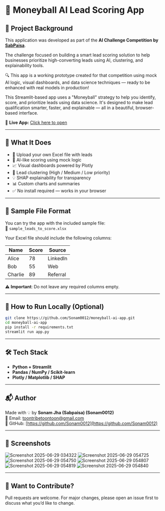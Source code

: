 
# 🎯 Moneyball AI Lead Scoring App

## 📣 Project Background

This application was developed as part of the **AI Challenge Competition by [SabPaisa](https://www.sabpaisa.in/)**.

The challenge focused on building a smart lead scoring solution to help businesses prioritize high-converting leads using AI, clustering, and explainability tools.

🔍 This app is a working prototype created for that competition using mock AI logic, visual dashboards, and data science techniques — ready to be enhanced with real models in production!


This Streamlit-based app uses a "Moneyball" strategy to help you identify, score, and prioritize leads using data science. It's designed to make lead qualification smarter, faster, and explainable — all in a beautiful, browser-based interface.

🔗 **Live App:** [Click here to open](https://moneyball-ai-app-kzhkcuaxwp8jvj4tbw7fex.streamlit.app/)

---

## 🧠 What It Does

- 📂 Upload your own Excel file with leads
- 🤖 AI-like scoring using mock logic
- 📈 Visual dashboards powered by Plotly
- 🎯 Lead clustering (High / Medium / Low priority)
- 💡 SHAP explainability for transparency
- 📊 Custom charts and summaries
- ✅ No install required — works in your browser

---

## 📁 Sample File Format

You can try the app with the included sample file:  
📄 `sample_leads_to_score.xlsx`

Your Excel file should include the following columns:

| Name     | Score | Source     |
|----------|-------|------------|
| Alice    | 78    | LinkedIn   |
| Bob      | 55    | Web        |
| Charlie  | 89    | Referral   |

⚠️ **Important**: Do not leave any required columns empty.

---

## 🚀 How to Run Locally (Optional)

```bash
git clone https://github.com/Sonam0012/moneyball-ai-app.git
cd moneyball-ai-app
pip install -r requirements.txt
streamlit run app.py
```

---

## 🛠 Tech Stack

- **Python + Streamlit**
- **Pandas / NumPy / Scikit-learn**
- **Plotly / Matplotlib / SHAP**

---

## 📬 Author

Made with 💡 by **Sonam Jha (Sabpaisa) (Sonam0012)**  
📧 Email: [toontribetoontoon@gmail.com](mailto:toontribetoontoon@gmail.com)  
🔗 GitHub: [https://github.com/Sonam0012](https://github.com/Sonam0012)

---

## 📸 Screenshots

![Screenshot 2025-06-29 034322](https://github.com/user-attachments/assets/3cd8d9e2-3d8c-46e8-af8c-13a49c0d804a)
![Screenshot 2025-06-29 054725](https://github.com/user-attachments/assets/4fea35ac-6e6a-4fa7-9b33-91e5c94c9589)
![Screenshot 2025-06-29 054750](https://github.com/user-attachments/assets/e54cdc94-b1ee-4e8d-8a58-459387a8399e)
![Screenshot 2025-06-29 054807](https://github.com/user-attachments/assets/afe581e6-0beb-497a-91a2-170fb04279c6)
![Screenshot 2025-06-29 054819](https://github.com/user-attachments/assets/58b9a894-918d-4ba7-8d72-dc2799a00bf1)
![Screenshot 2025-06-29 054840](https://github.com/user-attachments/assets/a2877944-dcdf-4374-bbc4-893d010631c6)






---

## 🙌 Want to Contribute?

Pull requests are welcome. For major changes, please open an issue first to discuss what you’d like to change.
